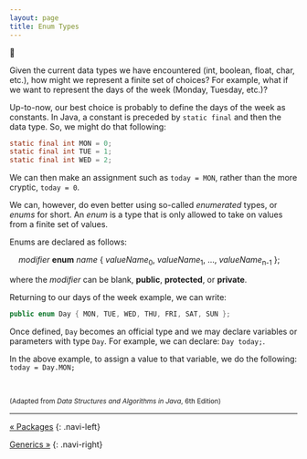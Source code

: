 ```yaml
---
layout: page
title: Enum Types
---
```


 :musical_keyboard:

Given the current data types we have encountered (int, boolean, float, char, etc.), how might we represent a finite set of choices? For example, what if we want to represent the days of the week (Monday, Tuesday, etc.)?

Up-to-now, our best choice is probably to define the days of the week as constants. In Java, a constant is preceded by `static final` and then the data type. So, we might do that following:

```java
static final int MON = 0;
static final int TUE = 1;
static final int WED = 2;
```

We can then make an assignment such as `today = MON`, rather than the more cryptic, `today = 0`.

We can, however, do even better using so-called *enumerated* types, or *enums* for short. An *enum* is a type that is only allowed to take on values from a finite set of values.

Enums are declared as follows:

&nbsp;&nbsp;&nbsp; *modifier* **enum** *name* { *valueName*<sub>0</sub>, *valueName*<sub>1</sub>, ..., *valueName*<sub>n-1</sub> };

where the *modifier* can be blank, **public**, **protected**, or **private**.

Returning to our days of the week example, we can write:

```java
public enum Day { MON, TUE, WED, THU, FRI, SAT, SUN };
```
Once defined, `Day` becomes an official type and we may declare variables or parameters with type `Day`. For example, we can declare: `Day today;`.

In the above example, to assign a value to that variable, we do the following: `today = Day.MON;`

<br />

<small>(Adapted from *Data Structures and Algorithms in Java*, 6th Edition)</small>


---
[« Packages](packages)
{: .navi-left}

[Generics »](generics)
{: .navi-right}